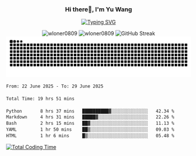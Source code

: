 <h3 align="center">Hi there👋, I'm Yu Wang</h1>

<p align="center"><a href="https://git.io/typing-svg"><img src="https://readme-typing-svg.demolab.com?font=Alex+Brush&size=18&pause=1000&color=716A50&background=6F66FF00&center=true&vCenter=true&width=435&lines=To+love+oneself+is+the+beginning+of+a+lifelong+romance.+%E2%80%94+Oscar+Wilde" alt="Typing SVG" /></a></p>


<p align="center">
 <img src="https://github-readme-stats.vercel.app/api/top-langs?username=wloner0809&show_icons=true&locale=en&layout=compact" alt="wloner0809" height=120 />
 <img src="https://github-readme-stats.vercel.app/api?username=wloner0809&show_icons=true&locale=en" alt="wloner0809" height=120 />
 <img src="https://github-readme-streak-stats.herokuapp.com?user=wloner0809&theme=microsoft" alt="GitHub Streak" height=120 />
 <img src="https://github.com/Wloner0809/Wloner0809/blob/output/github-contribution-grid-snake.svg">
</p>
 
<!--START_SECTION:waka-->

```txt
From: 22 June 2025 - To: 29 June 2025

Total Time: 19 hrs 51 mins

Python       8 hrs 37 mins   ██████████▓░░░░░░░░░░░░░░   42.34 %
Markdown     4 hrs 31 mins   █████▓░░░░░░░░░░░░░░░░░░░   22.26 %
Bash         2 hrs 15 mins   ██▓░░░░░░░░░░░░░░░░░░░░░░   11.13 %
YAML         1 hr 50 mins    ██▒░░░░░░░░░░░░░░░░░░░░░░   09.03 %
HTML         1 hr 6 mins     █▒░░░░░░░░░░░░░░░░░░░░░░░   05.48 %
```

<!--END_SECTION:waka-->

[![Total Coding Time](https://wakatime.com/badge/user/3b010e91-e8bb-445f-9eac-c8ab5bc30cb6.svg)](https://wakatime.com/@3b010e91-e8bb-445f-9eac-c8ab5bc30cb6)
